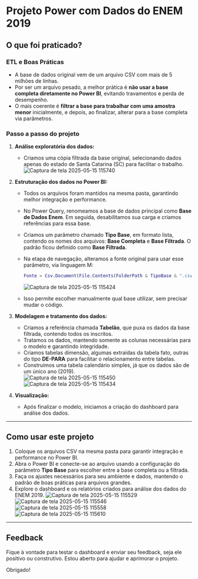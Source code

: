 # Projeto Power com Dados do ENEM 2019

## O que foi praticado?

### ETL e Boas Práticas

- A base de dados original vem de um arquivo CSV com mais de 5 milhões de linhas.  
- Por ser um arquivo pesado, a melhor prática é **não usar a base completa diretamente no Power BI**, evitando travamentos e perda de desempenho.  
- O mais coerente é **filtrar a base para trabalhar com uma amostra menor** inicialmente, e depois, ao finalizar, alterar para a base completa via parâmetros.

### Passo a passo do projeto

1. **Análise exploratória dos dados:**  
   - Criamos uma cópia filtrada da base original, selecionando dados apenas do estado de Santa Catarina (SC) para facilitar o trabalho.
![Captura de tela 2025-05-15 115740](https://github.com/user-attachments/assets/c52b079b-77b8-49ec-af84-de02511aaaaf)

2. **Estruturação dos dados no Power BI:**  
   - Todos os arquivos foram mantidos na mesma pasta, garantindo melhor integração e performance.  
   - No Power Query, renomeamos a base de dados principal como **Base de Dados Enem**. Em seguida, desabilitamos sua carga e criamos referências para essa base.  
   - Criamos um parâmetro chamado **Tipo Base**, em formato lista, contendo os nomes dos arquivos: **Base Completa** e **Base Filtrada**. O padrão ficou definido como **Base Filtrada**.  
   - Na etapa de navegação, alteramos a fonte original para usar esse parâmetro, via linguagem M:  
     ```m
     Fonte = Csv.Document(File.Contents(FolderPath & TipoBase & ".csv"))
     ```
     ![Captura de tela 2025-05-15 115424](https://github.com/user-attachments/assets/58cd56fb-5c05-4c71-b5b7-6843f790ce7e)

   - Isso permite escolher manualmente qual base utilizar, sem precisar mudar o código.

3. **Modelagem e tratamento dos dados:**  
   - Criamos a referência chamada **Tabelão**, que puxa os dados da base filtrada, contendo todos os inscritos.  
   - Tratamos os dados, mantendo somente as colunas necessárias para o modelo e garantindo integridade.  
   - Criamos tabelas dimensão, algumas extraídas da tabela fato, outras do tipo **DE-PARA** para facilitar o relacionamento entre tabelas.  
   - Construímos uma tabela calendário simples, já que os dados são de um único ano (2019).  
   ![Captura de tela 2025-05-15 115450](https://github.com/user-attachments/assets/5a362571-a1c9-4f57-acb4-3ac36baaf681)
   ![Captura de tela 2025-05-15 115434](https://github.com/user-attachments/assets/7217d0a3-ad9b-4c19-bd7f-751005e130c6)


4. **Visualização:**  
   - Após finalizar o modelo, iniciamos a criação do dashboard para análise dos dados.

---

## Como usar este projeto

1. Coloque os arquivos CSV na mesma pasta para garantir integração e performance no Power BI.  
2. Abra o Power BI e conecte-se ao arquivo usando a configuração do parâmetro **Tipo Base** para escolher entre a base completa ou a filtrada.  
3. Faça os ajustes necessários para seu ambiente e dados, mantendo o padrão de boas práticas para arquivos grandes.  
4. Explore o dashboard e os relatórios criados para análise dos dados do ENEM 2019.
 ![Captura de tela 2025-05-15 115529](https://github.com/user-attachments/assets/40921994-678c-4da3-8768-22b8a56804bb)
 ![Captura de tela 2025-05-15 115546](https://github.com/user-attachments/assets/88e38617-8e21-43d9-b3b0-cc1a64d5d9db)
 ![Captura de tela 2025-05-15 115558](https://github.com/user-attachments/assets/382dd07a-27c3-45e4-a482-406667352b4a)
 ![Captura de tela 2025-05-15 115610](https://github.com/user-attachments/assets/1c1ef906-5abd-4554-b340-b52dc77ec40a)



---

## Feedback

Fique à vontade para testar o dashboard e enviar seu feedback, seja ele positivo ou construtivo. Estou aberto para ajudar e aprimorar o projeto.

Obrigado!

